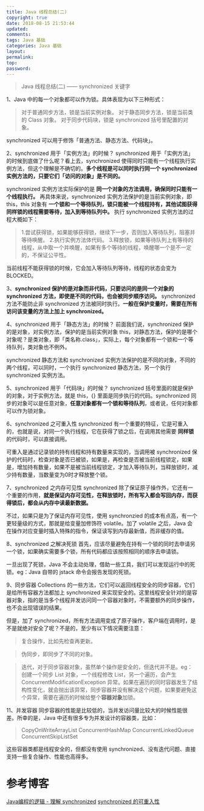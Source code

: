 ```yaml
---
title: Java 线程总结(二)
copyright: true
date: 2018-08-15 21:53:44
updated:
comments:
tags: Java 基础
categories: Java 基础
layout:
permalink:
top:
password:
---
```


<blockquote class="blockquote-center"> Java 线程总结(二) —— synchronized 关键字 </blockquote>

<!-- more -->

1、Java 中的每一个对象都可以作为锁。具体表现为以下三种形式：
> 对于普通同步方法，锁是当前实例对象。
> 对于静态同步方法，锁是当前类的 Class 对象。
> 对于同步代码块，锁是 synchronized 括号里配置的对象。                               

synchronized 可以用于修饰「普通方法、静态方法、代码块」。

2、synchronized 用于「实例方法」的时候？
synchronized 用于「实例方法」的时候到底做了什么呢？看上去，synchronized 使得同时只能有一个线程执行实例方法，但这个理解是不确切的。**多个线程是可以同时执行同一个 synchronized 实例方法的，只要它们「访问的对象」是不同的。**

synchronized 实例方法实际保护的是 **同一个对象的方法调用，确保同时只能有一个线程执行。** 再具体来说，synchronized 实例方法保护的是当前实例对象，即 this，this 对象有 **一个锁和一个等待队列，锁只能被一个线程持有，其他试图获得同样锁的线程需要等待，加入到等待队列中。** 执行 synchronized 实例方法的过程大概如下：
> 1.尝试获得锁，如果能够获得锁，继续下一步，否则加入等待队列，阻塞并等待唤醒。
> 2.执行实例方法体代码。
> 3.释放锁，如果等待队列上有等待的线程，从中取一个并唤醒，如果有多个等待的线程，唤醒哪一个是不一定的，不保证公平性。

当前线程不能获得锁的时候，它会加入等待队列等待，线程的状态会变为 BLOCKED。

3、**synchronized 保护的是对象而非代码，只要访问的是同一个对象的 synchronized 方法，即使是不同的代码，也会被同步顺序访问。** synchronized 方法不能防止非 synchronized 方法被同时执行。**一般在保护变量时，需要在所有访问该变量的方法上加上 synchronized。**

4、synchronized 用于「静态方法」的时候？
前面我们说，synchronized 保护的是对象，对实例方法，保护的是当前实例对象 this，对静态方法，保护的是哪个对象呢？是类对象，即「类名称.class」，实际上，每个对象都有一个锁和一个等待队列，类对象也不例外。

synchronized 静态方法和 synchronized 实例方法保护的是不同的对象，不同的两个线程，可以同时，一个执行 synchronized 静态方法，另一个执行 synchronized 实例方法。

5、synchronized 用于「代码块」的时候？
synchronized 括号里面的就是保护的对象，对于实例方法，就是 this，{} 里面是同步执行的代码。synchronized 同步的对象可以是任意对象，**任意对象都有一个锁和等待队列**，或者说，任何对象都可以作为锁对象。


6、synchronized 之可重入性
synchronized 有一个重要的特征，它是可重入的，也就是说，对同一个执行线程，它在获得了锁之后，在调用其他需要 **同样锁** 的代码时，可以直接调用。

可重入是通过记录锁的持有线程和持有数量来实现的，当调用被 synchronized 保护的代码时，检查对象是否已被锁，如果是，再检查是否被当前线程锁定，如果是，增加持有数量，如果不是被当前线程锁定，才加入等待队列，当释放锁时，减少持有数量，当数量变为0时才释放整个锁。

7、synchronized 之内存可见性
synchronized 除了保证原子操作外，它还有一个重要的作用，**就是保证内存可见性，在释放锁时，所有写入都会写回内存，而获得锁后，都会从内存中读最新数据。**

不过，如果只是为了保证内存可见性，使用 synchronzied 的成本有点高，有一个更轻量级的方式，那就是给变量加修饰符 volatile。加了 volatile 之后，Java 会在操作对应变量时插入特殊的指令，保证读写到内存最新值，而非缓存的值。

8、synchronized 之解决死锁
首先，应该尽量避免在持有一个锁的同时去申请另一个锁，如果确实需要多个锁，所有代码都应该按照相同的顺序去申请锁。

一旦出现了死锁，Java 不会主动处理，借助一些工具，我们可以发现运行中的死锁。eg：Java 自带的 jstack 命令会报告发现的死锁。

9、同步容器
Collections 的一些方法，它们可以返回线程安全的同步容器，它们是给所有容器方法都加上 synchronized 来实现安全的。这里线程安全针对的是容器对象，指的是当多个线程并发访问同一个容器对象时，不需要额外的同步操作，也不会出现错误的结果。

但是，加了 synchronized，所有方法调用变成了原子操作，客户端在调用时，是不是就绝对安全了呢？不是的，至少有以下情况需要注意：
> 复合操作，比如先检查再更新。  

> 伪同步，即同步了不同的对象。   

> 迭代，对于同步容器对象，虽然单个操作是安全的，但迭代并不是。eg：创建一个同步 List 对象，一个线程修改 List，另一个遍历，会产生 ConcurrentModificationException 异常。如果在遍历的同时容器发生了结构性变化，就会抛出该异常，同步容器并没有解决这个问题，如果要避免这个异常，需要在遍历的时候给整个**容器对象**加锁。  

11、并发容器
同步容器的性能是比较低的，当并发访问量比较大的时候性能很差。所幸的是，Java 中还有很多专为并发设计的容器类，比如：

> CopyOnWriteArrayList
> ConcurrentHashMap
> ConcurrentLinkedQueue
> ConcurrentSkipListSet

这些容器类都是线程安全的，但都没有使用 synchronized、没有迭代问题、直接支持一些复合操作、性能也高得多。


# 参考博客
[Java编程的逻辑 - 理解 synchronized](https://www.cnblogs.com/swiftma/p/6399548.html)
[synchronized 的可重入性](https://blog.csdn.net/u010002184/article/details/72938691)
